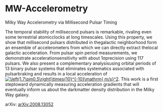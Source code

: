 # MW-Accelerometry
Milky Way Accelerometry via Millisecond Pulsar Timing

The temporal stability of millisecond pulsars is remarkable, rivaling even some terrestrial atomicclocks at long timescales. Using this property, we show that millisecond pulsars distributed in thegalactic neighborhood form an ensemble of accelerometers from which we can directly extract thelocal galactic acceleration.  From pulsar spin period measurements, we demonstrate accelerationsensitivity with about 1σprecision using 117 pulsars. We also present a complementary analysisusing orbital periods of 13 binary pulsar systems that eliminates systematics associated with pulsarbraking and results in a local acceleration of<a href="https://www.codecogs.com/eqnedit.php?latex=\left(1.7\pm0.5\right)\times{10}^{-10}\mathrm{&space;m/s}^2" target="_blank"><img src="https://latex.codecogs.com/gif.latex?\left(1.7\pm0.5\right)\times{10}^{-10}\mathrm{&space;m/s}^2" title="\left(1.7\pm0.5\right)\times{10}^{-10}\mathrm{ m/s}^2" /></a>.  This work is a first steptoward dynamically measuring acceleration gradients that will eventually inform us about the darkmatter density distribution in the Milky Way galaxy.

arXiv: [arXiv:2008.13052](https://arxiv.org/abs/2008.13052)
